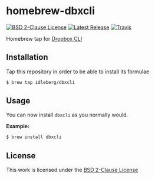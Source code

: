 # homebrew-dbxcli

[![BSD 2-Clause License](https://flat.badgen.net/badge/license/BSD%202-Clause/blue)](https://opensource.org/licenses/BSD-2-Clause)
[![Latest Release](https://flat.badgen.net/github/release/idleberg/homebrew-dbxcli)](https://github.com/idleberg/homebrew-dbxcli/releases)
[![Travis](https://flat.badgen.net/travis/idleberg/homebrew-dbxcli)](https://travis-ci.org/idleberg/homebrew-dbxcli)

Homebrew tap for [Dropbox CLI](https://github.com/dropbox/dbxcli)

## Installation

Tap this repository in order to be able to install its formulae

```sh
$ brew tap idleberg/dbxcli
```

## Usage

You can now install `dbxcli` as you normally would.

**Example:**

```sh
$ brew install dbxcli
```

## License

This work is licensed under the [BSD 2-Clause License](LICENSE)

